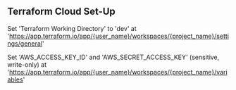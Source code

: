 ## Terraform Cloud Set-Up

Set 'Terraform Working Directory' to 'dev' at 'https://app.terraform.io/app/{user_name}/workspaces/{project_name}/settings/general'

Set 'AWS_ACCESS_KEY_ID' and 'AWS_SECRET_ACCESS_KEY' (sensitive, write-only) at 'https://app.terraform.io/app/{user_name}/workspaces/{project_name}/variables'